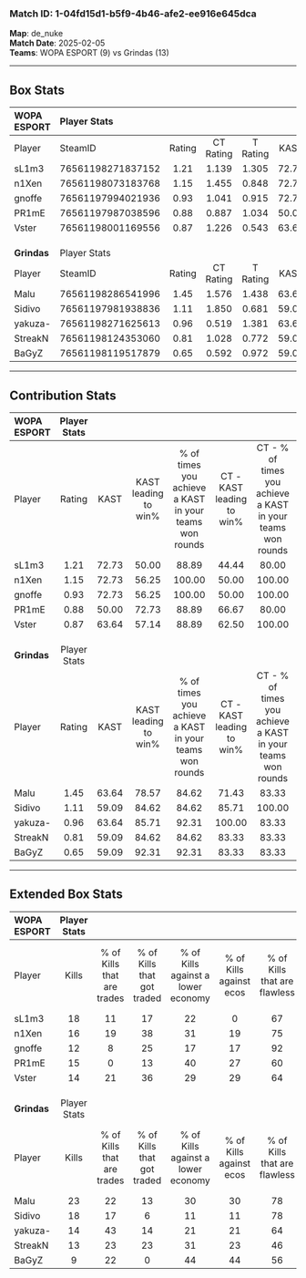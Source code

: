 ### Match ID: 1-04fd15d1-b5f9-4b46-afe2-ee916e645dca  
**Map**: de_nuke  
**Match Date**: 2025-02-05  
**Teams**: WOPA ESPORT (9) vs Grindas (13)  

---  

## Box Stats  

| **WOPA ESPORT** | Player Stats      |        |           |          |       |       |       |         |        |      |     |
| :- | :- | :-: | :-: | :-: | :-: | :-: | :-: | :-: | :-: | :-: | :-: |
| Player          | SteamID           | Rating | CT Rating | T Rating | KAST  |  ADR  | Kills | Assists | Deaths | K/D  | HS% |
| sL1m3           | 76561198271837152 |  1.21  |   1.139   |  1.305   | 72.73 | 83.6  |  18   |    2    |   15   | 1.20 | 50  |
| n1Xen           | 76561198073183768 |  1.15  |   1.455   |  0.848   | 72.73 | 77.7  |  16   |    0    |   13   | 1.23 | 62  |
| gnoffe          | 76561197994021936 |  0.93  |   1.041   |  0.915   | 72.73 | 64.0  |  12   |    1    |   14   | 0.86 | 58  |
| PR1mE           | 76561197987038596 |  0.88  |   0.887   |  1.034   | 50.00 | 76.6  |  15   |    1    |   16   | 0.94 | 33  |
| Vster           | 76561198001169556 |  0.87  |   1.226   |  0.543   | 63.64 | 73.9  |  14   |    3    |   19   | 0.74 | 71  |
|                 |                   |        |           |          |       |       |       |         |        |      |     |
|                 |                   |        |           |          |       |       |       |         |        |      |     |
|                 |                   |        |           |          |       |       |       |         |        |      |     |
| **Grindas**     | Player Stats      |        |           |          |       |       |       |         |        |      |     |
| Player          | SteamID           | Rating | CT Rating | T Rating | KAST  |  ADR  | Kills | Assists | Deaths | K/D  | HS% |
| Malu            | 76561198286541996 |  1.45  |   1.576   |  1.438   | 63.64 | 115.1 |  23   |    4    |   15   | 1.53 | 34  |
| Sidivo          | 76561197981938836 |  1.11  |   1.850   |  0.681   | 59.09 | 85.4  |  18   |    1    |   15   | 1.20 | 77  |
| yakuza-         | 76561198271625613 |  0.96  |   0.519   |  1.381   | 63.64 | 54.0  |  14   |    1    |   12   | 1.17 | 78  |
| StreakN         | 76561198124353060 |  0.81  |   1.028   |  0.772   | 59.09 | 65.7  |  13   |    2    |   17   | 0.76 | 69  |
| BaGyZ           | 76561198119517879 |  0.65  |   0.592   |  0.972   | 59.09 | 54.0  |   9   |    5    |   16   | 0.56 | 44  |
---  

## Contribution Stats  

| **WOPA ESPORT** | Player Stats |       |                      |                                                        |                           |                                                             |                          |                                                            |
| :- | :-: | :-: | :-: | :-: | :-: | :-: | :-: | :-: |
| Player          |    Rating    | KAST  | KAST leading to win% | % of times you achieve a KAST in your teams won rounds | CT - KAST leading to win% | CT - % of times you achieve a KAST in your teams won rounds | T - KAST leading to win% | T - % of times you achieve a KAST in your teams won rounds |
| sL1m3           |     1.21     | 72.73 |        50.00         |                         88.89                          |           44.44           |                            80.00                            |          57.14           |                           100.00                           |
| n1Xen           |     1.15     | 72.73 |        56.25         |                         100.00                         |           50.00           |                           100.00                            |          66.67           |                           100.00                           |
| gnoffe          |     0.93     | 72.73 |        56.25         |                         100.00                         |           50.00           |                           100.00                            |          66.67           |                           100.00                           |
| PR1mE           |     0.88     | 50.00 |        72.73         |                         88.89                          |           66.67           |                            80.00                            |          80.00           |                           100.00                           |
| Vster           |     0.87     | 63.64 |        57.14         |                         88.89                          |           62.50           |                           100.00                            |          50.00           |                           75.00                            |
|                 |              |       |                      |                                                        |                           |                                                             |                          |                                                            |
|                 |              |       |                      |                                                        |                           |                                                             |                          |                                                            |
|                 |              |       |                      |                                                        |                           |                                                             |                          |                                                            |
| **Grindas**     | Player Stats |       |                      |                                                        |                           |                                                             |                          |                                                            |
| Player          |    Rating    | KAST  | KAST leading to win% | % of times you achieve a KAST in your teams won rounds | CT - KAST leading to win% | CT - % of times you achieve a KAST in your teams won rounds | T - KAST leading to win% | T - % of times you achieve a KAST in your teams won rounds |
| Malu            |     1.45     | 63.64 |        78.57         |                         84.62                          |           71.43           |                            83.33                            |          85.71           |                           85.71                            |
| Sidivo          |     1.11     | 59.09 |        84.62         |                         84.62                          |           85.71           |                           100.00                            |          83.33           |                           71.43                            |
| yakuza-         |     0.96     | 63.64 |        85.71         |                         92.31                          |          100.00           |                            83.33                            |          77.78           |                           100.00                           |
| StreakN         |     0.81     | 59.09 |        84.62         |                         84.62                          |           83.33           |                            83.33                            |          85.71           |                           85.71                            |
| BaGyZ           |     0.65     | 59.09 |        92.31         |                         92.31                          |           83.33           |                            83.33                            |          100.00          |                           100.00                           |
---  

## Extended Box Stats  

| **WOPA ESPORT** | Player Stats |                            |                            |                                    |                         |                              |                                 |        |                             |                                     |                          |                               |                            |
| :- | :-: | :-: | :-: | :-: | :-: | :-: | :-: | :-: | :-: | :-: | :-: | :-: | :-: |
| Player          |    Kills     | % of Kills that are trades | % of Kills that got traded | % of Kills against a lower economy | % of Kills against ecos | % of Kills that are flawless | % of Kills that are close duels | Deaths | % of Deaths that get traded | % of Deaths against a lower economy | % of Deaths against ecos | % of Deaths that are flawless | % of Deaths that are close |
| sL1m3           |      18      |             11             |             17             |                 22                 |            0            |              67              |                6                |   15   |              0              |                 20                  |            7             |              73               |             0              |
| n1Xen           |      16      |             19             |             38             |                 31                 |           19            |              75              |                6                |   13   |             15              |                 23                  |            8             |              62               |             8              |
| gnoffe          |      12      |             8              |             25             |                 17                 |           17            |              92              |                0                |   14   |             14              |                 21                  |            7             |              64               |             0              |
| PR1mE           |      15      |             0              |             13             |                 40                 |           27            |              60              |                0                |   16   |             19              |                 25                  |            13            |              69               |             6              |
| Vster           |      14      |             21             |             36             |                 29                 |           29            |              64              |                7                |   19   |             11              |                 21                  |            11            |              74               |             5              |
|                 |              |                            |                            |                                    |                         |                              |                                 |        |                             |                                     |                          |                               |                            |
|                 |              |                            |                            |                                    |                         |                              |                                 |        |                             |                                     |                          |                               |                            |
|                 |              |                            |                            |                                    |                         |                              |                                 |        |                             |                                     |                          |                               |                            |
| **Grindas**     | Player Stats |                            |                            |                                    |                         |                              |                                 |        |                             |                                     |                          |                               |                            |
| Player          |    Kills     | % of Kills that are trades | % of Kills that got traded | % of Kills against a lower economy | % of Kills against ecos | % of Kills that are flawless | % of Kills that are close duels | Deaths | % of Deaths that get traded | % of Deaths against a lower economy | % of Deaths against ecos | % of Deaths that are flawless | % of Deaths that are close |
| Malu            |      23      |             22             |             13             |                 30                 |           30            |              78              |                0                |   15   |             20              |                 20                  |            13            |              60               |             7              |
| Sidivo          |      18      |             17             |             6              |                 11                 |           11            |              78              |                0                |   15   |             27              |                 20                  |            13            |              80               |             7              |
| yakuza-         |      14      |             43             |             14             |                 21                 |           21            |              64              |                7                |   12   |             25              |                 25                  |            17            |              83               |             0              |
| StreakN         |      13      |             23             |             23             |                 31                 |           23            |              46              |                8                |   17   |             18              |                 24                  |            18            |              88               |             0              |
| BaGyZ           |      9       |             22             |             0              |                 44                 |           44            |              56              |               11                |   16   |             38              |                 13                  |            6             |              63               |             6              |
